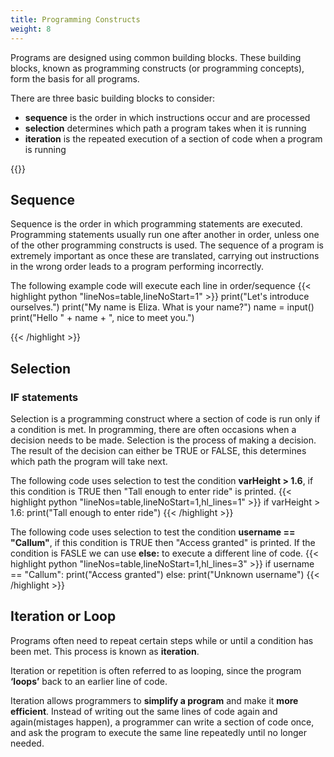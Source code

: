 ```yaml
---
title: Programming Constructs
weight: 8
---
```


Programs are designed using common building blocks. These building blocks, known as programming constructs (or programming concepts), form the basis for all programs.

There are three basic building blocks to consider:

- **sequence** is the order in which instructions occur and are processed
- **selection** determines which path a program takes when it is running
- **iteration** is the repeated execution of a section of code when a program is running


{{<youtube eSYeHlwDCNA>}}

## Sequence
Sequence is the order in which programming statements are executed. Programming statements usually run one after another in order, unless one of the other programming constructs is used. The sequence of a program is extremely important as once these are translated, carrying out instructions in the wrong order leads to a program performing incorrectly.

The following example code will execute each line in order/sequence
{{< highlight python "lineNos=table,lineNoStart=1" >}}
print("Let's introduce ourselves.")
print("My name is Eliza. What is your name?")
name = input()
print("Hello " + name + ", nice to meet you.")

{{< /highlight >}}

## Selection
### IF statements
Selection is a programming construct where a section of code is run only if a condition is met. In programming, there are often occasions when a decision needs to be made. Selection is the process of making a decision. The result of the decision can either be TRUE or FALSE, this determines which path the program will take next.

The following code uses selection to test the condition **varHeight > 1.6**, if this condition is TRUE then "Tall enough to enter ride" is printed.
{{< highlight python "lineNos=table,lineNoStart=1,hl_lines=1" >}}
if varHeight > 1.6:
	print("Tall enough to enter ride")
{{< /highlight >}}

The following code uses selection to test the condition **username == "Callum"**, if this condition is TRUE then "Access granted" is printed. If the condition is FASLE we can use **else:** to execute a different line of code.
{{< highlight python "lineNos=table,lineNoStart=1,hl_lines=3" >}}
if username == "Callum":
	print("Access granted")
else:
	print("Unknown username")
{{< /highlight >}}

## Iteration or Loop
Programs often need to repeat certain steps while or until a condition has been met. This process is known as **iteration**.

Iteration or repetition is often referred to as looping, since the program **‘loops’** back to an earlier line of code. 

Iteration allows programmers to **simplify a program** and make it **more efficient**. Instead of writing out the same lines of code again and again(mistages happen), a programmer can write a section of code once, and ask the program to execute the same line repeatedly until no longer needed.
